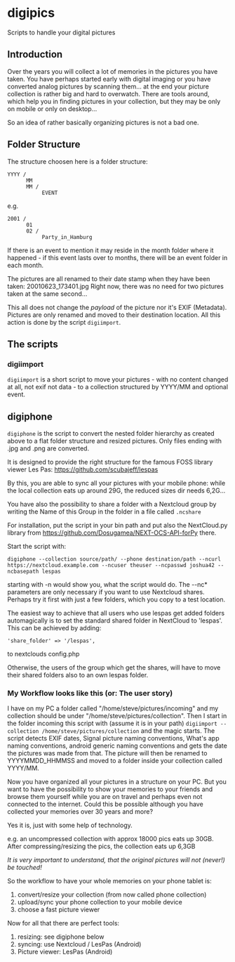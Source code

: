 # digipics

Scripts to handle your digital pictures

## Introduction

Over the years you will collect a lot of memories in the pictures you have taken. You have perhaps started early with digital imaging or you have converted analog pictures by scanning them... at the end your picture collection is rather big and hard to overwatch. There are tools around, which help you in finding pictures in your collection, but they may be only on mobile or only on desktop...

So an idea of rather basically organizing pictures is not a bad one.

## Folder Structure

The structure choosen here is a folder structure:

```
YYYY /
      MM
      MM /
           EVENT
```
e.g.

```
2001 /
      01
      02 /
           Party_in_Hamburg
```
If there is an event to mention it may reside in the month folder where it happened - if this event lasts over to months, there will be an event folder in each month.

The pictures are all renamed to their date stamp when they have been taken: 20010623_173401.jpg
Right now, there was no need for two pictures taken at the same second...

This all does not change the _payload_ of the picture nor it's EXIF (Metadata). Pictures are only renamed and moved to their destination location. All this action is done by the script `digiimport`.

## The scripts
### digiimport
`digiimport` is a short script to move your pictures - with no content changed at all, not exif not data - to a collection structured by YYYY/MM and optional event.

## digiphone

`digiphone` is the script to convert the nested folder hierarchy as created above to a flat folder structure and resized pictures. Only files ending with .jpg and .png are converted.

It is designed to provide the right structure for the famous FOSS library viewer Les Pas: https://github.com/scubajeff/lespas

By this, you are able to sync all your pictures with your mobile phone: while the local collection eats up around 29G, the reduced sizes dir needs 6,2G... 

You have also the possibility to share a folder with a Nextcloud group by writing the Name of this Group in  the folder in a file called `.ncshare`

For installation, put the script in your bin path and put also the NextCloud.py library from https://github.com/Dosugamea/NEXT-OCS-API-forPy there.

Start the script with: 

```
digiphone --collection source/path/ --phone destination/path --ncurl https://nextcloud.example.com --ncuser theuser --ncpasswd joshua42 --ncbasepath lespas
```

starting with -n would show you, what the script would do. 
The --nc* parameters are only necessary if you want to use Nextcloud shares. 
Perhaps try it first with just a few folders, which you copy to a test location.

The easiest way to achieve that all users who use lespas get added folders automagically is to set the standard shared folder in NextCloud to 'lespas'. This can be achieved by adding:

```
'share_folder' => '/lespas',
```

to nextclouds config.php

Otherwise, the users of the group which get the shares, will have to move their shared folders also to an own lespas folder.

### My Workflow looks like this (or: The user story)

I have on my PC a folder called "/home/steve/pictures/incoming" and my collection should be under "/home/steve/pictures/collection". Then I start in the folder incoming this script with (assume it is in your path) `digiimport --collection /home/steve/pictures/collection` and the magic starts. The script detects EXIF dates, Signal picture naming conventions, What's app naming conventions, android generic naming conventions and gets the date the pictures was made from that. The picture will then be renamed to YYYYMMDD_HHMMSS and moved to a folder inside your collection called YYYY/MM.

Now you have organized all your pictures in a structure on your PC. But you want to have the possibility to show your memories to your friends and browse them yourself while you are on travel and perhaps even not connected to the internet. Could this be possible although you have collected your memories over 30 years and more?

Yes it is, just with some help of technology.

e.g. an uncompressed collection with approx 18000 pics eats up 30GB. After compressing/resizing the pics, the collection eats up 6,3GB

*It is very important to understand, that the original pictures will not (never!) be touched!*

So the workflow to have your whole memories on your phone tablet is:

1. convert/resize your collection (from now called phone collection)
2. upload/sync your phone collection to your mobile device
3. choose a fast picture viewer

Now for all that there are perfect tools:

1. resizing: see digiphone below
2. syncing: use Nextcloud / LesPas (Android)
3. Picture viewer: LesPas (Android)

